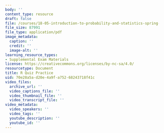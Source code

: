 ```yaml
---
body: ''
content_type: resource
draft: false
file: /courses/18-05-introduction-to-probability-and-statistics-spring-2022/mit18_05_s22_rquizpractice-instructions.pdf
file_size: 87991
file_type: application/pdf
image_metadata:
  caption: ''
  credit: ''
  image-alt: ''
learning_resource_types:
- Supplemental Exam Materials
license: https://creativecommons.org/licenses/by-nc-sa/4.0/
resourcetype: Document
title: R Quiz Practice
uid: 70e28a5a-d20e-4a9f-a752-68243718f41c
video_files:
  archive_url: ''
  video_captions_file: ''
  video_thumbnail_file: ''
  video_transcript_file: ''
video_metadata:
  video_speakers: ''
  video_tags: ''
  youtube_description: ''
  youtube_id: ''
---
```

